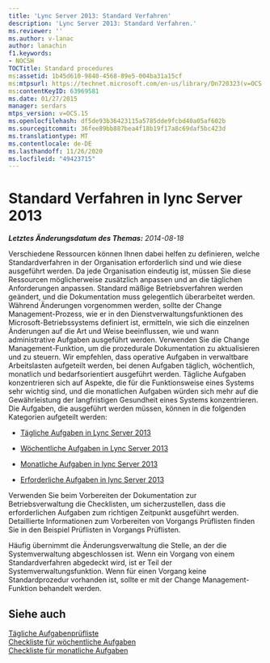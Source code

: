 ```yaml
---
title: 'Lync Server 2013: Standard Verfahren'
description: 'Lync Server 2013: Standard Verfahren.'
ms.reviewer: ''
ms.author: v-lanac
author: lanachin
f1.keywords:
- NOCSH
TOCTitle: Standard procedures
ms:assetid: 1b45d610-9840-4568-89e5-004ba31a15cf
ms:mtpsurl: https://technet.microsoft.com/en-us/library/Dn720323(v=OCS.15)
ms:contentKeyID: 63969581
ms.date: 01/27/2015
manager: serdars
mtps_version: v=OCS.15
ms.openlocfilehash: df5de93b36423115a5785dde9fcbd40a05af602b
ms.sourcegitcommit: 36fee89bb887bea4f18b19f17a8c69daf5bc423d
ms.translationtype: MT
ms.contentlocale: de-DE
ms.lasthandoff: 11/26/2020
ms.locfileid: "49423715"
---
```

# <a name="standard-procedures-in-lync-server-2013"></a>Standard Verfahren in lync Server 2013

<div data-xmlns="http://www.w3.org/1999/xhtml">

<div class="topic" data-xmlns="http://www.w3.org/1999/xhtml" data-msxsl="urn:schemas-microsoft-com:xslt" data-cs="https://msdn.microsoft.com/">

<div data-asp="https://msdn2.microsoft.com/asp">



</div>

<div id="mainSection">

<div id="mainBody">

<span> </span>

_**Letztes Änderungsdatum des Themas:** 2014-08-18_

Verschiedene Ressourcen können Ihnen dabei helfen zu definieren, welche Standardverfahren in der Organisation erforderlich sind und wie diese ausgeführt werden. Da jede Organisation eindeutig ist, müssen Sie diese Ressourcen möglicherweise zusätzlich anpassen und an die täglichen Anforderungen anpassen. Standard mäßige Betriebsverfahren werden geändert, und die Dokumentation muss gelegentlich überarbeitet werden. Während Änderungen vorgenommen werden, sollte der Change Management-Prozess, wie er in den Dienstverwaltungsfunktionen des Microsoft-Betriebssystems definiert ist, ermitteln, wie sich die einzelnen Änderungen auf die Art und Weise beeinflussen, wie und wann administrative Aufgaben ausgeführt werden. Verwenden Sie die Change Management-Funktion, um die prozedurale Dokumentation zu aktualisieren und zu steuern. Wir empfehlen, dass operative Aufgaben in verwaltbare Arbeitslasten aufgeteilt werden, bei denen Aufgaben täglich, wöchentlich, monatlich und bedarfsorientiert ausgeführt werden. Tägliche Aufgaben konzentrieren sich auf Aspekte, die für die Funktionsweise eines Systems sehr wichtig sind, und die monatlichen Aufgaben würden sich mehr auf die Gewährleistung der langfristigen Gesundheit eines Systems konzentrieren. Die Aufgaben, die ausgeführt werden müssen, können in die folgenden Kategorien aufgeteilt werden:

  - [Tägliche Aufgaben in Lync Server 2013](lync-server-2013-daily-tasks.md)

  - [Wöchentliche Aufgaben in Lync Server 2013](lync-server-2013-weekly-tasks.md)

  - [Monatliche Aufgaben in lync Server 2013](lync-server-2013-monthly-tasks.md)

  - [Erforderliche Aufgaben in lync Server 2013](lync-server-2013-as-needed-tasks.md)

Verwenden Sie beim Vorbereiten der Dokumentation zur Betriebsverwaltung die Checklisten, um sicherzustellen, dass die erforderlichen Aufgaben zum richtigen Zeitpunkt ausgeführt werden. Detaillierte Informationen zum Vorbereiten von Vorgangs Prüflisten finden Sie in den Beispiel Prüflisten in Vorgangs Prüflisten.

Häufig übernimmt die Änderungsverwaltung die Stelle, an der die Systemverwaltung abgeschlossen ist. Wenn ein Vorgang von einem Standardverfahren abgedeckt wird, ist er Teil der Systemverwaltungsfunktion. Wenn für einen Vorgang keine Standardprozedur vorhanden ist, sollte er mit der Change Management-Funktion behandelt werden.

<div>

## <a name="see-also"></a>Siehe auch


[Tägliche Aufgabenprüfliste](lync-server-2013-operations-checklists.md)  
[Checkliste für wöchentliche Aufgaben](lync-server-2013-operations-checklists.md)  
[Checkliste für monatliche Aufgaben](lync-server-2013-operations-checklists.md)  
  

</div>

</div>

<span> </span>

</div>

</div>

</div>

